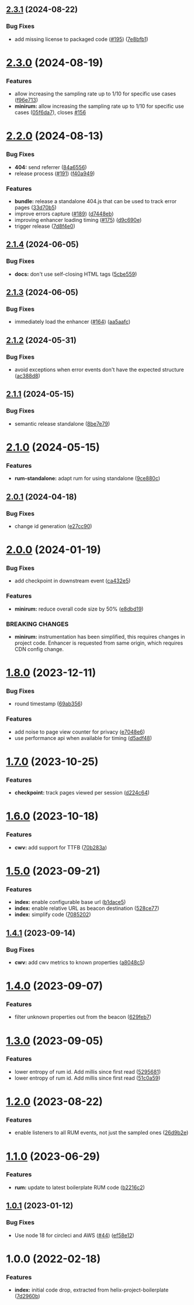 ## [2.3.1](https://github.com/adobe/helix-rum-js/compare/v2.3.0...v2.3.1) (2024-08-22)


### Bug Fixes

* add missing license to packaged code ([#195](https://github.com/adobe/helix-rum-js/issues/195)) ([7e8bfb1](https://github.com/adobe/helix-rum-js/commit/7e8bfb1c5535d0a92feefe224ad542ced9086b0d))

# [2.3.0](https://github.com/adobe/helix-rum-js/compare/v2.2.0...v2.3.0) (2024-08-19)


### Features

* allow increasing the sampling rate up to 1/10 for specific use cases ([f96e713](https://github.com/adobe/helix-rum-js/commit/f96e713c7b9c5ab03c933683499a527b5e98f57e))
* **minirum:** allow increasing the sampling rate up to 1/10 for specific use cases ([05f6da7](https://github.com/adobe/helix-rum-js/commit/05f6da700072cd5462e50368054ac420581e64f6)), closes [#156](https://github.com/adobe/helix-rum-js/issues/156)

# [2.2.0](https://github.com/adobe/helix-rum-js/compare/v2.1.4...v2.2.0) (2024-08-13)


### Bug Fixes

* **404:** send referrer ([84a6556](https://github.com/adobe/helix-rum-js/commit/84a655650b273382d1e1e606ab413dc67f4f77e4))
* release process ([#191](https://github.com/adobe/helix-rum-js/issues/191)) ([f40a949](https://github.com/adobe/helix-rum-js/commit/f40a9498373b5f963d8f6821d24b9b720b6cbca9))


### Features

* **bundle:** release a standalone 404.js that can be used to track error pages ([33d70b5](https://github.com/adobe/helix-rum-js/commit/33d70b530c278ed63e700ac1d73b03b1dab60c84))
* improve errors capture ([#189](https://github.com/adobe/helix-rum-js/issues/189)) ([d7448eb](https://github.com/adobe/helix-rum-js/commit/d7448eb9c58be26407ef4b7a86a81ac6722c6920))
* improving enhancer loading timing ([#175](https://github.com/adobe/helix-rum-js/issues/175)) ([d9c690e](https://github.com/adobe/helix-rum-js/commit/d9c690ef717432fe93e753105d6bdd3318065b02))
* trigger release ([7d8f4e0](https://github.com/adobe/helix-rum-js/commit/7d8f4e03fba48481148612a2dd69bcdf322a8fdf))

## [2.1.4](https://github.com/adobe/helix-rum-js/compare/v2.1.3...v2.1.4) (2024-06-05)


### Bug Fixes

* **docs:** don't use self-closing HTML tags ([5cbe559](https://github.com/adobe/helix-rum-js/commit/5cbe5599ef8f3df84fe7d4f4d87cdcccf6824ad2))

## [2.1.3](https://github.com/adobe/helix-rum-js/compare/v2.1.2...v2.1.3) (2024-06-05)


### Bug Fixes

* immediately load the enhancer ([#164](https://github.com/adobe/helix-rum-js/issues/164)) ([aa5aafc](https://github.com/adobe/helix-rum-js/commit/aa5aafc28e3e83c29cc78565ec084904e8a5bc85))

## [2.1.2](https://github.com/adobe/helix-rum-js/compare/v2.1.1...v2.1.2) (2024-05-31)


### Bug Fixes

* avoid exceptions when error events don't have the expected structure ([ac388d8](https://github.com/adobe/helix-rum-js/commit/ac388d811378b9945a57c5b3d7ba8223e436e3b3))

## [2.1.1](https://github.com/adobe/helix-rum-js/compare/v2.1.0...v2.1.1) (2024-05-15)


### Bug Fixes

* semantic release standalone ([8be7e79](https://github.com/adobe/helix-rum-js/commit/8be7e7943f54bb9186b9061775a00247e1a7b82f))

# [2.1.0](https://github.com/adobe/helix-rum-js/compare/v2.0.1...v2.1.0) (2024-05-15)


### Features

* **rum-standalone:** adapt rum for using standalone ([9ce880c](https://github.com/adobe/helix-rum-js/commit/9ce880ce475715068ea969d25d91bdda774086f6))

## [2.0.1](https://github.com/adobe/helix-rum-js/compare/v2.0.0...v2.0.1) (2024-04-18)


### Bug Fixes

* change id generation ([e27cc90](https://github.com/adobe/helix-rum-js/commit/e27cc9087fc9984a1e3c07dbf8f1b9dab0af0a09))

# [2.0.0](https://github.com/adobe/helix-rum-js/compare/v1.8.0...v2.0.0) (2024-01-19)


### Bug Fixes

* add checkpoint in downstream event ([ca432e5](https://github.com/adobe/helix-rum-js/commit/ca432e581a2bfb5ff19253f31fa6301258c08159))


### Features

* **minirum:** reduce overall code size by 50% ([e8dbd19](https://github.com/adobe/helix-rum-js/commit/e8dbd195b4da7ea073cd7ab4bcf0f7e04f49a215))


### BREAKING CHANGES

* **minirum:** instrumentation has been simplified, this requires changes in project code. Enhancer is requested from same origin, which requires CDN config change.

# [1.8.0](https://github.com/adobe/helix-rum-js/compare/v1.7.0...v1.8.0) (2023-12-11)


### Bug Fixes

* round timestamp ([69ab356](https://github.com/adobe/helix-rum-js/commit/69ab3564bb45679b1aa59d2f9bb348ac819487fd))


### Features

* add noise to page view counter for privacy ([e7048e6](https://github.com/adobe/helix-rum-js/commit/e7048e69fe54f7173b6c45a6e7820fbda800a8ef))
* use performance api when available for timing ([d5adf48](https://github.com/adobe/helix-rum-js/commit/d5adf48dfc1d355c958a6db7b6772c588216cc09))

# [1.7.0](https://github.com/adobe/helix-rum-js/compare/v1.6.0...v1.7.0) (2023-10-25)


### Features

* **checkpoint:** track pages viewed per session ([d224c64](https://github.com/adobe/helix-rum-js/commit/d224c64919b92a0b9915ef9a7ee8205e99704cef))

# [1.6.0](https://github.com/adobe/helix-rum-js/compare/v1.5.0...v1.6.0) (2023-10-18)


### Features

* **cwv:** add support for TTFB ([70b283a](https://github.com/adobe/helix-rum-js/commit/70b283a142bedb3a45142e876b2177bc3091ec93))

# [1.5.0](https://github.com/adobe/helix-rum-js/compare/v1.4.1...v1.5.0) (2023-09-21)


### Features

* **index:** enable configurable base url ([b1dace5](https://github.com/adobe/helix-rum-js/commit/b1dace5f11288117b92b0a3eb55b74fb58811a7c))
* **index:** enable relative URL as beacon destination ([528ce77](https://github.com/adobe/helix-rum-js/commit/528ce775e0ed7ffe3d8b9a4801cf47ec8decef52))
* **index:** simplify code ([7085202](https://github.com/adobe/helix-rum-js/commit/7085202da0237dfebb3fab88c5d15f9c5942259e))

## [1.4.1](https://github.com/adobe/helix-rum-js/compare/v1.4.0...v1.4.1) (2023-09-14)


### Bug Fixes

* **cwv:** add cwv metrics to known properties ([a8048c5](https://github.com/adobe/helix-rum-js/commit/a8048c5e9eb399b992acc71a3a6bba3164f8c239))

# [1.4.0](https://github.com/adobe/helix-rum-js/compare/v1.3.0...v1.4.0) (2023-09-07)


### Features

* filter unknown properties out from the beacon ([629feb7](https://github.com/adobe/helix-rum-js/commit/629feb7e113c33a7533a64fb9091f75d478d0272))

# [1.3.0](https://github.com/adobe/helix-rum-js/compare/v1.2.0...v1.3.0) (2023-09-05)


### Features

* lower entropy of rum id. Add millis since first read ([5295681](https://github.com/adobe/helix-rum-js/commit/5295681b6c6f7e5c7f541e058a6bde55892ecc32))
* lower entropy of rum id. Add millis since first read ([51c0a59](https://github.com/adobe/helix-rum-js/commit/51c0a5954c70128fde553c6ab0e0438799b56db0))

# [1.2.0](https://github.com/adobe/helix-rum-js/compare/v1.1.0...v1.2.0) (2023-08-22)


### Features

* enable listeners to all RUM events, not just the sampled ones ([26d9b2e](https://github.com/adobe/helix-rum-js/commit/26d9b2e8afd00458d3b050d3fd152fb55a26adcb))

# [1.1.0](https://github.com/adobe/helix-rum-js/compare/v1.0.1...v1.1.0) (2023-06-29)


### Features

* **rum:** update to latest boilerplate RUM code ([b2216c2](https://github.com/adobe/helix-rum-js/commit/b2216c29287ebfcf4653da33028889db1784b285))

## [1.0.1](https://github.com/adobe/helix-rum-js/compare/v1.0.0...v1.0.1) (2023-01-12)


### Bug Fixes

* Use node 18 for circleci and AWS ([#44](https://github.com/adobe/helix-rum-js/issues/44)) ([ef58e12](https://github.com/adobe/helix-rum-js/commit/ef58e12db11bcbe601fa8728bf491caede2956ea))

# 1.0.0 (2022-02-18)


### Features

* **index:** initial code drop, extracted from helix-project-boilerplate ([7d2960b](https://github.com/adobe/helix-rum-js/commit/7d2960b63f863c3bf6aa250c0d99180840685269))
